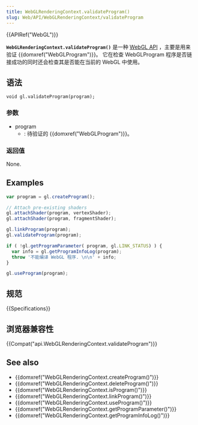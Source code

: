 ```yaml
---
title: WebGLRenderingContext.validateProgram()
slug: Web/API/WebGLRenderingContext/validateProgram
---
```

{{APIRef("WebGL")}}

**`WebGLRenderingContext.validateProgram()`** 是一种 [WebGL API](/zh-CN/docs/Web/API/WebGL_API) ，主要是用来验证 {{domxref("WebGLProgram")}}。 它在检查 WebGLProgram 程序是否链接成功的同时还会检查其是否能在当前的 WebGL 中使用。

## 语法

```plain
void gl.validateProgram(program);
```

### 参数

- program
  - : 待验证的 {{domxref("WebGLProgram")}}。

### 返回值

None.

## Examples

```js
var program = gl.createProgram();

// Attach pre-existing shaders
gl.attachShader(program, vertexShader);
gl.attachShader(program, fragmentShader);

gl.linkProgram(program);
gl.validateProgram(program);

if ( !gl.getProgramParameter( program, gl.LINK_STATUS) ) {
  var info = gl.getProgramInfoLog(program);
  throw '不能编译 WebGL 程序. \n\n' + info;
}

gl.useProgram(program);
```

## 规范

{{Specifications}}

## 浏览器兼容性

{{Compat("api.WebGLRenderingContext.validateProgram")}}

## See also

- {{domxref("WebGLRenderingContext.createProgram()")}}
- {{domxref("WebGLRenderingContext.deleteProgram()")}}
- {{domxref("WebGLRenderingContext.isProgram()")}}
- {{domxref("WebGLRenderingContext.linkProgram()")}}
- {{domxref("WebGLRenderingContext.useProgram()")}}
- {{domxref("WebGLRenderingContext.getProgramParameter()")}}
- {{domxref("WebGLRenderingContext.getProgramInfoLog()")}}

